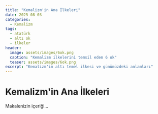 ```yaml
---
title: "Kemalizm'in Ana İlkeleri"
date: 2025-08-03
categories:
  - Kemalizm
tags:
  - atatürk
  - altı ok
  - ilkeler
header:
  image: assets/images/6ok.png
  caption: "Kemalizm ilkelerini temsil eden 6 ok"
  teaser: assets/images/6ok.png
excerpt: "Kemalizm'in altı temel ilkesi ve günümüzdeki anlamları"
---
```


# Kemalizm'in Ana İlkeleri

Makalenizin içeriği...
